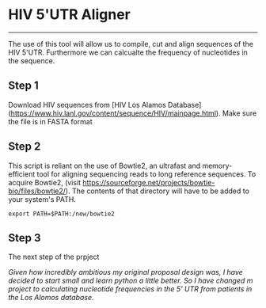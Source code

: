# HIV 5'UTR Aligner 
---
The use of this tool will allow us to compile, cut and align sequences of the HIV 5'UTR. Furthermore we can calcualte the frequency of nucleotides in the sequence.

## Step 1

Download HIV sequences from [HIV Los Alamos Database] 
	(https://www.hiv.lanl.gov/content/sequence/HIV/mainpage.html). 
Make sure the file is in FASTA format

## Step 2

This script is reliant on the use of Bowtie2, an ultrafast and memory-efficient tool for aligning sequencing reads to long reference sequences. To acquire Bowtie2, (visit https://sourceforge.net/projects/bowtie-bio/files/bowtie2/). The contents of that directory will have to be added to your system's PATH.

```
export PATH=$PATH:/new/bowtie2

```

## Step 3

The next step of the prpject 





*Given how incredibly ambitious my original proposal design was, I have decided to start small and learn python a little better. So I have changed m project to calculating nucleotide frequencies in the 5' UTR from patients in the Los Alomos database.* 
